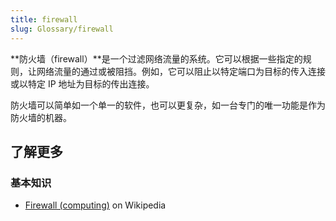 ```yaml
---
title: firewall
slug: Glossary/firewall
---
```


**防火墙（firewall）**是一个过滤网络流量的系统。它可以根据一些指定的规则，让网络流量的通过或被阻挡。例如，它可以阻止以特定端口为目标的传入连接或以特定 IP 地址为目标的传出连接。

防火墙可以简单如一个单一的软件，也可以更复杂，如一台专门的唯一功能是作为防火墙的机器。

## 了解更多

### 基本知识

- [Firewall (computing)](https://zh.wikipedia.org/wiki/Firewall_(computing)) on Wikipedia
